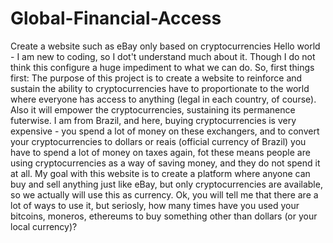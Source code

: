 # Global-Financial-Access
Create a website such as eBay only based on cryptocurrencies 
Hello world - I am new to coding, so I dot't understand much about it. Though I do not think this configure a huge impediment to what we
can do. So, first things first: The purpose of this project is to create a website to reinforce and sustain the ability to cryptocurrencies
have to proportionate to the world where everyone has access to anything (legal in each country, of course). Also it will empower the
cryptocurrencies, sustaining its permanence futerwise.
I am from Brazil, and here, buying cryptocurrencies is very expensive - you spend a lot of money on these exchangers,
and to convert your cryptocurrencies to dollars or reais (official currency of Brazil) you have to spend a lot of money on taxes again,
fot these means people are using cryptocurrencies as a way of saving money, and they do not spend it at all.
My goal with this website is to create a platform where anyone can buy and sell anything just like eBay, but only cryptocurrencies are
available, so we actually will use this as currency.
Ok, you will tell me that there are a lot of ways to use it, but seriosly, how many times have you used your bitcoins, moneros, ethereums
to buy something other than dollars (or your local currency)?
